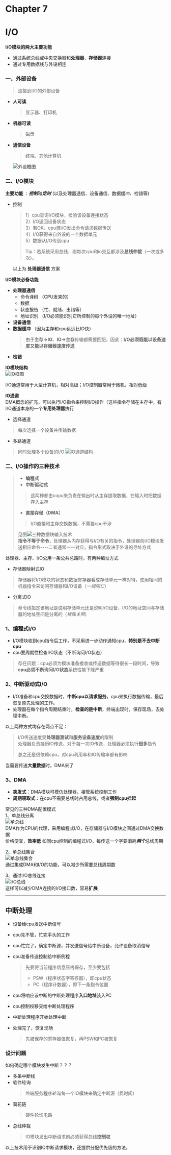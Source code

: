 # Chapter 7
# I/O
 **I/O模块的两大主要功能**  
- 通过系统总线或中央交换器和**处理器**、**存储器**连接
- 通过专用数据线与外设相连

### 一、外部设备  
> 连接到I/O的外部设备  
- **人可读**  
  > 显示器、打印机  
- **机器可读**  
  > 磁盘  
- **通信设备**  
  > 终端、其他计算机  

  ![外设框图](./%E5%A4%96%E8%AE%BE%E6%A1%86%E5%9B%BE.png)  
  
### 二、I/O模块  
**主要功能**  ：***控制***和***定时***   (以及处理器通信、设备通信、数据缓冲、检错等)  
- 控制  
  > 1）cpu查询I/O模块，检验该设备连接状态  
  > 2）I/O返回设备状态   
  > 3）若OK，cpu想I/O发出命令请求数据传送   
  > 4）I/O获得来自外设的一个数据单元  
  > 5）数据从I/O传到cpu  
  >
  > Tip：若系统采用总线，则每次cpu和io交互都涉及**总线仲裁**（一次或多次）。  

  以上为  **处理器通信**  方案  

**I/O模块必备功能**  
- **处理器通信**  
  - 命令译码  （CPU发来的）  
  - 数据  
  - 状态报告   （忙、就绪、出错等）  
  - 地址识别    （I/O必须能识别它所控制的每个外设的唯一地址）
- **设备通信**  
- **数据缓冲**  （因为主存和cpu远远比IO快）  
  > 由于**主存->IO**、**IO->主存**传输都需要匹配，因此：**I/O必须既能以设备速度又能以存储器速度传送**  
- **检错**  

**IO模块结构**  
![IO框图](./IO%E6%A8%A1%E5%9D%97%E6%A1%86%E5%9B%BE.png)  

I/O通道常用于大型计算机，相对高级；I/O控制器常用于微机，相对低级  
  
  **IO通道**  
   DMA概念的扩充，可以执行I/O指令来控制I/O操作（这些指令存储在主存中，有I/O通道本身的一个**专用处理器**执行
  - 选择通道  
   > 每次选择一个设备并传输数据  
  - 多路通道  
   > 同时处理多个设备的I/O
    ![IO通道结构](./IO%E9%80%9A%E9%81%93%E7%BB%93%E6%9E%84.png)  

### 二、I/O操作的三种技术  
  > - **编程式**  
  > - **中断驱动式**
  >> 这两种都由copu来负责在输出时从主存提取数据，在输入时把数据存入主存  
  > - **直接存储（DMA）**  
  >> I/O直接和主存交换数据，不需要cpu干涉   
  >
  > 见图![三种数据块输入技术](./%E6%95%B0%E6%8D%AE%E5%9D%97%E8%BE%93%E5%85%A5%E7%9A%84%E4%B8%89%E7%A7%8D%E6%8A%80%E6%9C%AF.png)  
  **指令不等于命令**，处理器从内存获得与I/O有关的指令，处理器向I/O模块发送相应命令----二者通常一一对应，指令形式取决于外设的寻址方式  

  处理器、主存、I/O公用一条公共总路时，有两种编址方式  
  - 存储器映射式IO  
   >  存储器将I/O模块的状态和数据寄存器看成存储单元一样对待，使用相同的机器指令来访问存储器和I/O设备（*一视同仁*）  
  - 分离式IO  
   >  命令线指定该地址是说明存储单元还是说明I/O设备，I/O的地址空间与存储器的地址空间是分离的（*特殊关照*）  
### 1、编程式I/O  
  - I/O模块收到cpu指令后工作，不采用进一步动作通知cpu，**特别是不去中断cpu** 
  - cpu要周期性检查I/O状态（不断询问I/O状态）
  > 存在问题：cpu必须为模块准备接收或传送数据等待很长一段时间，导致**cpu必须不断询问I/O状态**系统性能下降严重  
### 2、中断驱动式I/O  
  - I/O准备和cpu交换数据时，**中断cpu以请求服务**，cpu来执行数据传输，最后恢复原先处理的工作。  
  - 处理器在每个指令周期结束时，**检查的是中断**，终端出现时，保存现场，去处理中断。  
  
  以上两种方式均存在两点不足：
  > I/O传送速度受**处理器测试**和**服务设备速度**的限制  
  > 处理器负责挂历IO传送，对于每一次IO传送，处理器必须执行**很多**指令  
  >  
  > 总之还是很依赖cpu，对cpu利用率和IO传输率都有影响
  
  当需要传送**大量数据**时，DMA来了
### 3、DMA  
  - **突发式**：DMA模块可模仿处理器，接管系统控制工作
  - **周期窃取式**：在cpu不需要总线时占用总线，或者**强制cpu挂起**  
  
  常见的三种DMA配置模式  
  1、单总线分离  
  ![单总线](./%E5%8D%95%E6%80%BB%E7%BA%BF%E5%88%86%E7%A6%BBDMA.png)  
  DMA作为CPU的代理，采用编程式I/O，在存储器与I/O模块之间通过DMA交换数据  
  价格便宜，**效率低**
  如同cpu控制的编程式I/O，每传送一个字要消耗***两个***总线周期  

  2、单总线集合  
  ![单总线集合](./%E5%8D%95%E6%80%BB%E7%BA%BF%E9%9B%86%E5%90%88DMA.png)  
  通过集成DMA和I/O的功能，可以减少所需要总线周期数  

  3、通过I/O总线连接  
  ![I/O总线](./%E5%A4%9AIO%E6%8E%A5%E5%8F%A3DMA.png)  
  这样可以减少DMA连接的I/O接口数，容易**扩展**    

---
## 中断处理  
- 设备给cpu发送中断信号  
- cpu先不管，忙完手头的工作  
- cpu忙完了，确定中断源，并发送信号给中断设备，允许设备取消信号  
- cpu准备传送控制给中断例程  
  > 先要将当前程序信息压栈保存，至少要包括    
  > - PSW（程序状态字寄存器），即cpu状态  
  > - PC（程序计数器），即下一条指令位置  

- cpu将响应该中断的中断处理程序**入口地址**装入PC  
- cpu控制权移交给中断处理程序  
- 中断处理程序开始处理中断  
- 处理完了，恢复现场
  > 先被保存的寄存器值恢复，再PSW和PC被恢复  

### 设计问题  
如何确定哪个模块发生中断？？？
  - 多条中断线
  - 软件轮询
    > 终端服务程序轮询每一个IO模块来确定中断源（费时间）    
  - 菊花链  
    > 硬件轮询电路  
  - 总线仲裁  
    > IO模块发出中断请求前必须获得总线**控制权** 

以上技术用于识别IO中断请求模块，还提供分配优先级的方法。


